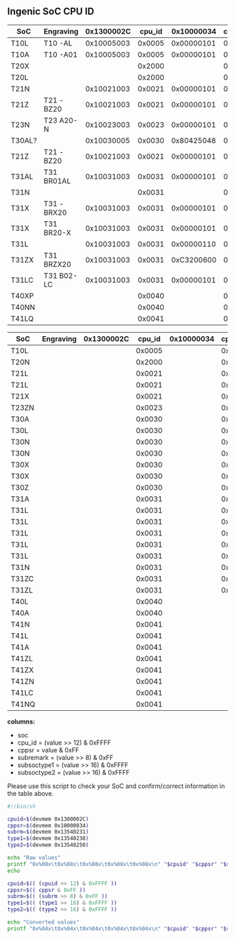 Ingenic SoC CPU ID
------------------

| SoC    | Engraving  | 0x1300002C | cpu_id | 0x10000034 | cppsr | 0x13540231 | subrem | 0x13540238 | soctype1 | 0x13540250 | soctype2 | Checked |
|--------|------------|------------|--------|------------|-------|------------|--------|------------|----------|------------|----------|---------|
| T10L   | T10 -AL    | 0x10005003 | 0x0005 | 0x00000101 | 0x01  | 0x00000000 | 0x00   | 0x00000000 | 0x0000   | 0x00000000 | 0x0000   | XX      |
| T10A   | T10 -A01   | 0x10005003 | 0x0005 | 0x00000101 | 0x01  | 0x00000000 | 0x00   | 0x00000000 | 0x0000   | 0x00000000 | 0x0000   | XX      |
| T20X   |            |            | 0x2000 |            | 0x01  |            | 0x00   |            | 0x2222   |            | 0x0000   | XX      |
| T20L   |            |            | 0x2000 |            | 0x10  |            | 0x00   |            | 0x3333   |            | 0x0000   | XX      |
| T21N   |            | 0x10021003 | 0x0021 | 0x00000101 | 0x01  | 0x00000000 | 0x00   | 0x11110000 | 0x1111   | 0x00000000 | 0x0000   |
| T21Z   | T21 -BZ20  | 0x10021003 | 0x0021 | 0x00000101 | 0x01  | 0x97000000 | 0x00   | 0x55550000 | 0x5555   | 0x00000000 | 0x0000   | XX      |
| T23N   | T23 A20-N  | 0x10023003 | 0x0023 | 0x00000101 | 0x01  | 0x00000000 | 0x00   | 0x11111111 | 0x1111   | 0x00000000 | 0x0000   | XX      |
| T30AL? |            | 0x10030005 | 0x0030 | 0x80425048 | 0x48  | 0x00000000 | 0x00   | 0x33331111 | 0x3333   | 0x00000000 | 0x0000   | XX      |
| T21Z   | T21 -BZ20  | 0x10021003 | 0x0021 | 0x00000101 | 0x01  | 0x97000000 | 0x00   | 0x55550000 | 0x5555   | 0x00000000 | 0x0000   | XX      |
| T31AL  | T31 BR01AL | 0x10031003 | 0x0031 | 0x00000101 | 0x01  | 0x94000000 | 0x01   | 0xcccc1111 | 0xCCCC   | 0x00000000 | 0x0000   | XX      |
| T31N   |            |            | 0x0031 |            | 0x01  |            | 0x00   |            | 0x1111   |            | 0x0000   | X       |
| T31X   | T31 -BRX20 | 0x10031003 | 0x0031 | 0x00000101 | 0x01  | 0x00000000 | 0x00   | 0x22221111 | 0x2222   | 0x00000000 | 0x0000   | XX      |
| T31X   | T31 BR20-X | 0x10031003 | 0x0031 | 0x00000101 | 0x01  | 0x00000000 | 0x00   | 0x22221111 | 0x2222   | 0x00000000 | 0x0000   | XX      |
| T31L   |            | 0x10031003 | 0x0031 | 0x00000110 | 0x10  | 0x00000000 | 0x00   | 0x33331111 | 0x3333   | 0x00000000 | 0x0000   | XX      |
| T31ZX  | T31 BRZX20 | 0x10031003 | 0x0031 | 0xC3200600 | 0x00  | 0x03000000 | 0x00   | 0x66661111 | 0x6666   | 0x00000000 | 0x0000   | XX      |
| T31LC  | T31 B02-LC | 0x10031003 | 0x0031 | 0x00000101 | 0x01  | 0x00000000 | 0x00   | 0xEEEE1111 | 0xEEEE   | 0x300f740e | 0x300F   | XX      |
| T40XP  |            |            | 0x0040 |            | 0xF9  |            | 0x00   |            | 0x0000   |            | 0x7777   | X       |
| T40NN  |            |            | 0x0040 |            | 0xED  |            | 0x00   |            | 0x0000   |            | 0x8888   | XX      |
| T41LQ  |            |            | 0x0041 |            | 0xFF  |            | 0x00   |            | 0x0000   |            | 0x9999   | XX      |

| SoC    | Engraving | 0x1300002C | cpu_id | 0x10000034 | cppsr | 0x13540231 | subrem | 0x13540238 | soctype1 | 0x13540250 | soctype2 | Checked |
|--------|-----------|------------|--------|------------|-------|------------|--------|------------|----------|------------|----------|---------|
| T10L   |           |            | 0x0005 |            | 0x10  |            |        |            |          |            |          |         |
| T20N   |           |            | 0x2000 |            | 0x01  |            |        |            |          |            |          |         |
| T21L   |           |            | 0x0021 |            | 0x01  |            |        |            | 0x3333   |            |          |         |
| T21L   |           |            | 0x0021 |            | 0x10  |            |        |            |          |            |          |         |
| T21X   |           |            | 0x0021 |            | 0x01  |            |        |            | *        |            |          |         |
| T23ZN  |           |            | 0x0023 |            | 0x01  |            |        |            | 0x6666   |            |          |         |
| T30A   |           |            | 0x0030 |            | 0x01  |            |        |            | 0x4444   |            |          |         |
| T30L   |           |            | 0x0030 |            | 0x10  |            |        |            |          |            |          |         |
| T30N   |           |            | 0x0030 |            | 0x01  |            |        |            | 0x1111   |            |          |         |
| T30N   |           |            | 0x0030 |            | 0x01  |            |        |            | 0x3333   |            |          |         |
| T30X   |           |            | 0x0030 |            | 0x01  |            |        |            | *        |            |          |         |
| T30X   |           |            | 0x0030 |            | 0x01  |            |        |            | 0x2222   |            |          |         |
| T30Z   |           |            | 0x0030 |            | 0x01  |            |        |            | 0x5555   |            |          |         |
| T31A   |           |            | 0x0031 |            | 0x01  |            |        |            | 0x4444   |            |          |         |
| T31L   |           |            | 0x0031 |            | 0x01  |            |        |            | 0x1111   |            |          |         |
| T31L   |           |            | 0x0031 |            | 0x01  |            |        |            | 0x2222   |            |          |         |
| T31L   |           |            | 0x0031 |            | 0x01  |            |        |            | 0x3333   |            |          |         |
| T31L   |           |            | 0x0031 |            | 0x01  |            | 0x03   |            |          |            |          |         |
| T31L   |           |            | 0x0031 |            | 0x01  |            | 0x07   |            |          |            |          |         |
| T31N   |           |            | 0x0031 |            | 0x01  |            | 0x0F   |            |          |            |          |         |
| T31ZC  |           |            | 0x0031 |            | 0x01  |            |        |            | 0xDDDD   |            |          |         |
| T31ZL  |           |            | 0x0031 |            | 0x01  |            |        |            | 0x5555   |            |          |         |
| T40L   |           |            | 0x0040 |            |       |            |        |            |          |            | 0x1111   |         |
| T40A   |           |            | 0x0040 |            |       |            |        |            |          |            | 0x4444   |         |
| T41N   |           |            | 0x0041 |            |       |            |        |            |          |            | 0x1111   |         |
| T41L   |           |            | 0x0041 |            |       |            |        |            |          |            | 0x3333   |         |
| T41A   |           |            | 0x0041 |            |       |            |        |            |          |            | 0x4444   |         |
| T41ZL  |           |            | 0x0041 |            |       |            |        |            |          |            | 0x5555   |         |
| T41ZX  |           |            | 0x0041 |            |       |            |        |            |          |            | 0x6666   |         |
| T41ZN  |           |            | 0x0041 |            |       |            |        |            |          |            | 0x7777   |         |
| T41LC  |           |            | 0x0041 |            |       |            |        |            |          |            | 0x8888   |         |
| T41NQ  |           |            | 0x0041 |            |       |            |        |            |          |            | 0xAAAA   |         |


__columns:__
- soc
- cpu_id = (value >> 12) & 0xFFFF
- cppsr = value & 0xFF
- subremark = (value >> 8) & 0xFF
- subsoctype1 = (value >> 16) & 0xFFFF
- subsoctype2 = (value >> 16) & 0xFFFF


Please use this script to check your SoC and confirm/correct information in the table above.

``` bash
#!/bin/sh

cpuid=$(devmem 0x1300002C)
cppsr=$(devmem 0x10000034)
subrm=$(devmem 0x13540231)
type1=$(devmem 0x13540238)
type2=$(devmem 0x13540250)

echo "Raw values"
printf "0x%08x\t0x%08x\t0x%08x\t0x%08x\t0x%08x\n" "$cpuid" "$cppsr" "$subrm" "$type1" "$type2"
echo

cpuid=$(( (cpuid >> 12) & 0xFFFF ))
cppsr=$(( cppsr & 0xFF ))
subrm=$(( (subrm >> 8) & 0xFF ))
type1=$(( (type1 >> 16) & 0xFFFF ))
type2=$(( (type2 >> 16) & 0xFFFF ))

echo "Converted values"
printf "0x%04x\t0x%04x\t0x%04x\t0x%04x\t0x%04x\n" "$cpuid" "$cppsr" "$subrm" "$type1" "$type2"
```
